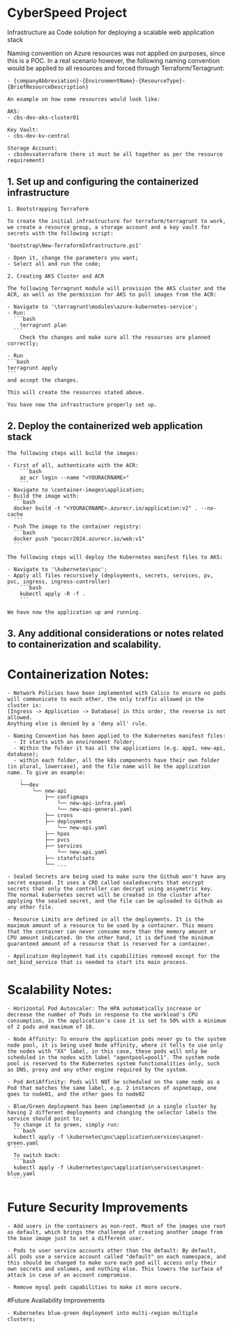# CyberSpeed Project
Infrastructure as Code solution for deploying a scalable web application stack

Naming convention on Azure resources was not applied on purposes, since this is a POC.
In a real scenario however, the following naming convention would be applied to all resources and forced through Terraform/Terragrunt:

    - {companyAbbreviation}-{EnvironmentName}-{ResourceType}-{BriefResourceDescription}

    An example on how some resources would look like:

    AKS:
    - cbs-dev-aks-cluster01

    Key Vault:
    - cbs-dev-kv-central

    Storage Account:
    - cbsdevsaterraform (here it must be all together as per the resource requirement)


## 1. Set up and configuring the containerized infrastructure

    1. Bootstrapping Terraform

    To create the initial infrastructure for terraform/terragrunt to work, we create a resource group, a storage account and a key vault for secrets with the following script:

    'bootstrap\New-TerraformInfrastructure.ps1'

    - Open it, change the parameters you want;
    - Select all and run the code;

    2. Creating AKS Cluster and ACR

    The following Terragrunt module will provision the AKS cluster and the ACR, as well as the permission for AKS to pull images from the ACR:

    - Navigate to '\terragrunt\modules\azure-kubernetes-service';
    - Run:
      ```bash 
        terragrunt plan
      ```
        Check the changes and make sure all the resources are planned correctly;

    - Run 
    ```bash
    terragrunt apply
    ```
    and accept the changes. 
    
    This will create the resources stated above.
    
    You have now the infrastructure properly set up.

## 2. Deploy the containerized web application stack
    
    The following steps will build the images:

    - First of all, authenticate with the ACR:
        ```bash
        az acr login --name "<YOURACRNAME>"
        ```
    - Navigate to \container-images\application;
    - Build the image with: 
      ```bash
      docker build -t "<YOURACRNAME>.azurecr.io/application:v2" . --no-cache
      ```
    - Push The image to the container registry:
      ```bash
      docker push "pocacr2024.azurecr.io/web:v1"
      ```  

    The following steps will deploy the Kubernetes manifest files to AKS:

    - Navigate to '\kubernetes\poc';
    - Apply all files recursively (deployments, secrets, services, pv, pvc, ingress, ingress-controller)
        ```bash
        kubectl apply -R -f .
        ```

    We have now the application up and running.

## 3. Any additional considerations or notes related to containerization and scalability.

  # Containerization Notes:

    - Network Policies have been implemented with Calico to ensure no pods will communicate to each other, the only traffic allowed in the cluster is:
    [Ingress -> Application -> Database] in this order, the reverse is not allowed.
    Anything else is denied by a 'deny all' rule.

    - Naming Convention has been applied to the Kubernetes manifest files:
      - It starts with an environment folder;
      - Within the folder it has all the applications (e.g. app1, new-api, database);
      - within each folder, all the k8s components have their own folder (in plural, lowercase), and the file name will be the application name. To give an example:
        .
        └──dev
            └── new-api
                ├── configmaps
                    └── new-api-infra.yaml
                    └── new-api-general.yaml
                ├── crons
                ├── deployments
                    └── new-api.yaml
                ├── hpas
                ├── pvcs
                ├── services
                    └── new-api.yaml
                ├── statefulsets
                └── ...

    - Sealed Secrets are being used to make sure the Github won't have any secret exposed. It uses a CRD called sealedsecrets that encrypt secrets that only the controller can decrypt using assymetric key.
    The normal kubernetes secret will be created in the cluster after applying the sealed secret, and the file can be uploaded to Github as any other file.

    - Resource Limits are defined in all the deployments. It is the maximum amount of a resource to be used by a container. This means that the container can never consume more than the memory amount or CPU amount indicated. On the other hand, it is defined the minimum guaranteed amount of a resource that is reserved for a container.
   
    - Application deployment had its capabilities removed except for the net_bind_service that is needed to start its main process.

  # Scalability Notes:

    - Horizontal Pod Autoscaler: The HPA automatically increase or decrease the number of Pods in response to the workload's CPU consumption, in the application's case it is set to 50% with a minimum of 2 pods and maximum of 10.

    - Node Affinity: To ensure the application pods never go to the system node pool, it is being used Node affinity, where it tells to use only the nodes with "XX" label, in this case, these pods will only be scheduled in the nodes with label "agentpool=pool1". The system node pool is reserved to the Kubernetes system functionalities only, such as DNS, proxy and any other engine required by the system.

    - Pod AntiAffinity: Pods will NOT be scheduled on the same node as a Pod that matches the same label, e.g. 2 instances of aspnetapp, one goes to node01, and the other goes to node02

    - Blue/Green deployment has been implemented in a single cluster by having 2 different deployments and changing the selector labels the service should point to;
      To change it to green, simply run:
      ```bash
      kubectl apply -f \kubernetes\poc\application\services\aspnet-green.yaml
      ```
      To switch back:
      ```bash
      kubectl apply -f \kubernetes\poc\application\services\aspnet-blue.yaml
      ```
  
  # Future Security Improvements

    - Add users in the containers as non-root. Most of the images use root as default, which brings the challenge of creating another image from the base image just to set a different user.
    
    - Pods to user service accounts other than the default: By default, all pods use a service account called "default" on each namespace, and this should be changed to make sure each pod will access only their own secrets and volumes, and nothing else. This lowers the surface of attack in case of an account compromise.

    - Remove mysql pods capabilities to make it more secure. 
  
  #Future Availability Improvements

    - Kubernetes blue-green deployment into multi-region multiple clusters;